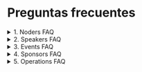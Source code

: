 # Preguntas frecuentes

<details>
<summary>1. Noders FAQ</summary>

- ¿Qué significa ser un Noder ?

  > Eres un Noder con el hecho de ser parte de esta gran comunidad, cuando asistes a un evento, interactuar con demás Noders en el server de Discord y en general contribuyendo con esta gran familia.

- ¿Como puedo unirme al Discord?

  > Para unirte al Server de Nodeschool San Miguel en Discord usa este link: discord.nodeshoolsm.io
  > ¿Cómo funcionan los canales en el Discord?
  > Existen distintos canales de discusión, un canal frontend para discutir sobre frameworks y tecnologías, desarrollo mobile, backend, incluso para que compartas tus ideas y llevarlas a cabo con ayuda de otras personas dentro del Server de la comunidad, la invitación está siempre abierta para que te unas!.

- ¿Qué significa poder subir de rol en el Server de Discord?
  > En el server de Discord existen distintos roles y con distintos beneficios dentro del mismo, ademá de eso son una representación de participación con y para la comunidad, existen 3 roles básicos:
  >
  > 1. Stargazer: El rol con el que inicias en el Server
  > 2. Noder: Este rol representa el rol principal de la comunidad, se obtiene participando en la comunidad o se asigna por un Organizador al evaluar tu participación en el Server.
  > 3. Rockstar: Es una persona que tiene bastante tiempo siendo parte de esta gran familia
- ¿Cuales son mis beneficios al ser un Noder?
  > Al ser un Noder contribuyes a hacer de Nodeschool San Miguel una comunidad mucho más sólida.
  > Como Noder contribuimos en la evangelización del constante aprendizaje y del conocimiento colectivo
  > Eres parte de esta gran familia
- ¿ Tengo una sugerencia para la comunidad, ¿ donde lo puedo hacer ?
  > Puedes escribirnos a nuestras Redes Sociales, o puedes usar este formulario: https://airtable.com/shrf9lbN2ZEgE4rCZ, estamos abiertos a cada una de tus opiniones.
- Quiero colaborar con la comunidad en la organización de eventos, ¿Cómo puedo hacerlo ?
  > Puedes acercarte a nuestros canales de comunicación y hacérnoslo saber, trataremos de atender tu solicitud con la mayor brevedad posible!.
  </details>

<details>
<summary>2. Speakers FAQ</summary>

- ¿Qué es un Speaker?
  > Es la persona que brinda de su tiempo para desarrollar una temática ante la comunidad en la cual puede ser una charla o taller, en cual imparte de su conocimiento y habilidades y destrezas en un tema específico.
- ¿Donde veo un listado de speakers que ha colaborado con la comunidad ?
  > Puedes ver los speakers que han colaborado en Nodeschool San Miguel en: nodeschoolsm.io/speakers
- ¿Qué beneficio tengo al ser un Speaker?
  > El beneficio que obtienes al ser un Speaker es que te llevas la satisfacción de brindar tus conocimientos que ya adquirido durante tu travesía tech y que puedes ser ejemplo hacía demás personas por tu perseverancia. Y al mismo tiempo, se hace una entrega reconocimientos por tu participación con la comunidad, el cuales estos pueden ser en físicos o digitales.
- ¿Donde puedo proponer mi charla?
  > Para postulaciones de charlas/talleres, en el sitio web encontrarás el formulario, el cual podrás rellenar con la información necesaria para la misma, luego recibirás una notificación si tu propuesta es aceptada y con detalles necesario para dicha realización.
- No soy de El Salvador , ¿ Puedo hacer mi charla remota ?
  > ¡Claro, por supuesto! Vivimos en la era tecnológica y la presencia física en el país no es ningún impedimento para poder realizar una presentación de forma remota. Para postular tu charla, llena este formulario: form.nodeschoolsm.io con los datos necesarios y así poder responder a tu solicitud.
- ¿Será documentada de manera audiovisual el material de la charla/taller?
  > Son necesarias tus slides de la presentación y que además las compartas con los organizadores para que así los Noders puedan repasar tu presentación o visualizarla luego si no estuvieron presentes en un evento.

  > En la comunidad grabamos ciertos eventos para subirlos a nuestro canal de Youtube, Spotify, u otro servicio de Podcasts, estos eventos son: CODEVENT, WebSummit y el Podcast PuntoDev.

- ¿Puedo obtener una ayuda monetaria por mi presentación ?
  > Podemos colaborar con viáticos para transporte y almuerzo por tu presentación. Pregunta a los organizadores sobre cómo obtenerlo, envia un email a: team@nodeschoolsm.io
  </details>

<details>
<summary>3. Events FAQ</summary>

- ¿Qué es un Nodeschool Meetup ?
  > Son recurrentes en la comunidad, haciendo un total de 5 meetups en el año, normalmente estos meetups se hacen el último sábado del mes agendado, en estos meetups se imparten charlas y talleres con temáticas diversas sobre el área tecnológica.
- ¿Qué es un CODEVENT ?

  > Son una serie de eventos que suceden 2 veces al año, consiste en compartir y motivar con conocimiento a los Noders con personas experimentadas en distintas áreas de desarrollo personal, laboral y empresarial. Estas presentaciones no son necesariamente sobre codificación, como Devs sabemos que hay muchas cosas que aprender aparte de programar. Envía tu propuesta en: form.nodeschoolsm.io

- ¿Qué es un Web Summit ?

  > Es un evento online qué sucede una vez al año, este evento tiene un enfoque en su totalidad al Desarrollo Web. Consiste en invitar a speakers Nacionales e Internacionales, se abre un canal en el server de Discord para charlar con ellos e interactuar con los Noders, aprendemos de todos y todos aprenden de nosotros.

  > Estos eventos a veces son seguimientos de los temas impartidos en CODEVENT’s pero recordemos que pueden ser esparcidos por toda la internet, porque se hace streaming de todo lo que sucede en Twitch y se guarda en las playlists de nuestro canal de Youtube. Envía tu propuesta para el WebSummit en form.nodeschoolsm.io

- ¿Qué es un Open Hack Day ?
  > Es un evento que dura un día completo, normalmente durante la primera semana de Diciembre, donde el objetivo es hackear, construir, desarmar, desarrollar, llorar, en fin construir algo para el bien de todos y aprender haciendo. Conoce más sobre el evento acá:. nodeschoolsm.io/ohd
- ¿Qué es un NerdTalk ?
  > Es una reunión que se realizan el primer sábado de cada mes en el server de Discord de la comunidad donde se discute sobre cosas de nerds, desarrollo, juegos, gadgets tecnológicos, etc.

  > Se puede decir que es como una charla de tópicos mixtos, o un café con desarrolladores, pero virtual

- ¿Donde se realizan los eventos de la comunidad?
  > Los eventos se realizan en su mayoría en las instalaciones del Instituto Nacional de la Juventud(INJUVE), pero comúnmente se desarrollan en lugares donde los patrocinadores de la comunidad nos colaboran con un Local/Lugar/Espacio.
- ¿Como me puedo enterar de nuevos eventos en la comunidad?

  > Te puedes enterar de todos nuestros eventos en redes sociales y estamos en TODAS, sí en todas así que no tienes excusas de que no te enterastes de cualquier evento a desarrollar.

- Quiero un evento personalizado junto a la comunidad, ¿ Puedo hacerlo ?

  > ¡Claro!, puedes contactarnos en team@nodeschoolsm.io y compartirnos más información sobre el evento, estaremos más que dispuestos para colaborar con la realización del mismo.

- ¿ Tiene un precio asistir a los evento de la comunidad ?
  > No, todos nuestros eventos son gratuitos y velamos que así sea siempre, asi que no tienes excusas para asistir y formar parte de la comunidad.
- ¿Donde puedo ver el historial de eventos y sus presentaciones ?
  > En el sitio web de la comunidad podrás encontrar historial de todos nuestros eventos pasados y asi mismo tambien en nuestras redes sociales.
  </details>

<details>
<summary>4. Sponsors FAQ</summary>

- ¿ Qué beneficio obtiene mi marca al colaborar con la comunidad ?
  > Además de contribuir al crecimiento de la comunidad te listaremos por siempre en nuestro sitio web, haremos publicación de tu colaboración en nuestras redes sociales y te dejaremos un espacio para comentar de tu marca en los eventos que seas sponsor.
- ¿ Dónde están los patrocinadores de la comunidad ?
  > Puedes encontrar una lista de todos los patrocinadores de la comunidad acá: nodeschoolsm.io/sponsors
- ¿ Puedo compartir SWAG de mi marca en sus eventos ?
  > Claro que sí, puedes compartir flyers, stickers, y cualquier goodie o swag de tu marca con nosotros y con todo gusto lo entregaremos a los Noders que asistan a nuestros eventos, solo envíanos un email a team@nodeschoolsm.io para dar continuidad de tu duda. Recuerda que también realizamos eventos online en donde podemos entregarle goodies a los asistentes por email.
  </details>

<details>
<summary>5. Operations FAQ</summary>

- ¿ Como puedo contactar a los organizadores ?
  > Envíanos un correo electrónico a team@nodeschoolsm.io y con gusto te atenderemos
- ¿ Donde puedo ver el historial de organizadores y colaboradores que han hecho existir a Nodeschool San Miguel?
  > Puedes ver a todos los organizadores y colaboradores que han hecho posible la existencia de la comunidad en: https://nodeschoolsm.io/organizers
- ¿ Como puedo ser un colaborador ?
  > Todos los Noders puede colaborar en la organización de eventos y en las diversas actividades que se pretendan realizar dentro de la comunidad.
  > Si deseas colaborar a mejorar la comunidad y en la organización de eventos y actividades hazlo saber al equipo Organizador en el server de Discord, redes sociales o enviando un email a: team@nodeschoolsm.io
- ¿ De donde surge el nombre de la comunidad ?
  > Nodeschool San Miguel es un apéndice de la comunidad global Nodeschool(nodeschool.io). Como ellos nos identificamos con el hecho de promover el conocimiento colectivo, gratuito y de alta calidad. Así nos conocieron, así nacimos y así nos quedaremos.
- ¿ Dónde puedo contactarlos ?
  > Contacta a los organizadores en team@nodeschoolsm.io
  > Pasa a saludar y dejarnos comentarios y mejoras para la comunidad en: hello@nodeschoolsm.io
- Quiero formar una comunidad parecida a Nodeschool San Miguel, ¿ Cómo lo puedo hacer ?
  > Nosotros podemos ayudarte y guiarte en el proceso, envíanos un email a team@nodeschoolsm.io
- ¿ Cómo puedo apoyar a la comunidad ?

  > Apoyanos comprando goodies de la comunidad (Stickers, camisetas geeks, pins, nosotros los enviamos hasta tu casa)

  > Apoyanos en nuestro Patreon, estaremos completamente agradecidos contigo independientemente el tier que selecciones , patreon.com/nodeschoolm

- ¿ Como se puede realizar una reunión con los organizadores y colaboradores de la comunidad ?
  > Envíanos un correo a: team@nodeschoolsm.io para poder así agendar una reunión personalizada contigo
  </details>
